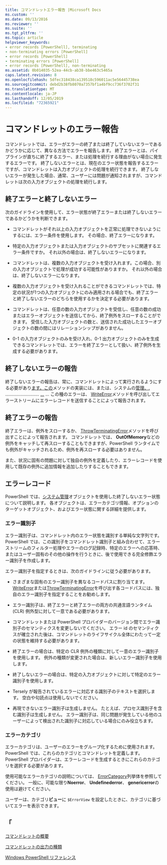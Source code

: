 ```yaml
---
title: コマンドレットエラー報告 |Microsoft Docs
ms.custom: ''
ms.date: 09/13/2016
ms.reviewer: ''
ms.suite: ''
ms.tgt_pltfrm: ''
ms.topic: article
helpviewer_keywords:
- error records [PowerShell], terminating
- non-terminating errors [PowerShell]
- error records [PowerShell]
- terminating errors [PowerShell]
- error records [PowerShell], non-terminating
ms.assetid: 0b014035-52ea-44cb-ab38-bbe463c5465a
caps.latest.revision: 8
ms.openlocfilehash: 5dfec318438ca139518c596011ac5e56445738ea
ms.sourcegitcommit: debd2b38fb8070a7357bf1a4bf9cc736f3702f31
ms.translationtype: MT
ms.contentlocale: ja-JP
ms.lasthandoff: 12/05/2019
ms.locfileid: "72365921"
---
```

# <a name="cmdlet-error-reporting"></a>コマンドレットのエラー報告

コマンドレットでは、エラーがエラーの終了または終了していないエラーであるかどうかに応じて、異なる方法でエラーを報告します。 終了エラーとは、パイプラインが直ちに終了するエラー、または処理を続行する理由がない場合に発生するエラーです。 終了しないエラーとは、現在のエラー状態を報告するエラーですが、コマンドレットは入力オブジェクトの処理を続行できます。 終了しないエラーが発生した場合、通常、ユーザーには問題が通知されますが、コマンドレットは次の入力オブジェクトの処理を続行します。

## <a name="terminating-and-nonterminating-errors"></a>終了エラーと終了しないエラー

次のガイドラインを使用して、エラー状態が終了エラーまたは終了しないエラーであるかどうかを判断できます。

- コマンドレットがそれ以上の入力オブジェクトを正常に処理できないようにするには、エラー条件を使用します。 その場合、終了エラーになります。

- 特定の入力オブジェクトまたは入力オブジェクトのサブセットに関連するエラー条件ですか。 それ以外の場合は、終了しないエラーになります。

- コマンドレットは、複数の入力オブジェクトを受け入れます。この場合、別の入力オブジェクトで処理が成功する可能性がありますか。 それ以外の場合は、終了しないエラーになります。

- 複数の入力オブジェクトを受け入れることができるコマンドレットでは、特定の状況が1つの入力オブジェクトにのみ適用される場合でも、終了エラーと終了しないエラーのどちらを使用するかを決定する必要があります。

- コマンドレットは、任意の数の入力オブジェクトを受信し、任意の数の成功またはエラーオブジェクトを送信してから、終了例外をスローすることができます。 受信した入力オブジェクトの数と、送信された成功したエラーオブジェクトの数の間にはリレーションシップがありません。

- 0-1 の入力オブジェクトのみを受け入れ、0-1 出力オブジェクトのみを生成できるコマンドレットでは、エラーを終了エラーとして扱い、終了例外を生成する必要があります。

## <a name="reporting-nonterminating-errors"></a>終了しないエラーの報告

終了しないエラーの報告は、常に、コマンドレットによって実行されるようにする必要があり[ます。この](/dotnet/api/System.Management.Automation.Cmdlet.BeginProcessing)メソッドの実装には、または、システムの[管理、.](/dotnet/api/System.Management.Automation.Cmdlet.ProcessRecord) ........................... [...](/dotnet/api/System.Management.Automation.Cmdlet.EndProcessing) ... この種のエラーは、 [WriteError](/dotnet/api/System.Management.Automation.Cmdlet.WriteError)メソッドを呼び出してエラーストリームにエラーレコードを送信することによって報告されます。

## <a name="reporting-terminating-errors"></a>終了エラーの報告

終了エラーは、例外をスローするか、 [ThrowTerminatingError](/dotnet/api/System.Management.Automation.Cmdlet.ThrowTerminatingError)メソッドを呼び出すことによって報告されます。 コマンドレットでは、 **OutOfMemory**などの例外をキャッチして再スローすることもできますが、PowerShell ランタイムでも例外がキャッチされるため、例外を再スローする必要はありません。

また、状況に固有の問題に対して独自の例外を定義したり、エラーレコードを使用して既存の例外に追加情報を追加したりすることもできます。

## <a name="error-records"></a>エラーレコード

PowerShell では、[システム管理](/dotnet/api/System.Management.Automation.ErrorRecord)オブジェクトを使用した終了しないエラー状態について説明します。 各オブジェクトは、エラーカテゴリ情報、オプションのターゲットオブジェクト、およびエラー状態に関する詳細を提供します。

### <a name="error-identifiers"></a>エラー識別子

エラー識別子は、コマンドレット内のエラー状態を識別する単純な文字列です。
PowerShell では、この識別子をコマンドレット識別子と組み合わせて、エラーストリームのフィルター処理やエラーのログ記録時、特定のエラーへの応答時、またはユーザー固有のその他の操作を行うときに、後で使用できる完全修飾エラー識別子を作成します。

エラー識別子を指定するときは、次のガイドラインに従う必要があります。

- さまざまな固有のエラー識別子を異なるコードパスに割り当てます。 [WriteError](/dotnet/api/System.Management.Automation.Cmdlet.WriteError)または[ThrowTerminatingError](/dotnet/api/System.Management.Automation.Cmdlet.ThrowTerminatingError)を呼び出す各コードパスには、独自のエラー識別子を指定することをお勧めします。

- エラー識別子は、終了エラーと終了エラーの両方の共通言語ランタイム (CLR) 例外型に対して一意である必要があります。

- コマンドレットまたは PowerShell プロバイダーのバージョン間でエラー識別子のセマンティクスを変更しないでください。 エラー id のセマンティクスが確立された後は、コマンドレットのライフサイクル全体にわたって一定の状態を維持する必要があります。

- 終了エラーの場合は、特定の CLR 例外の種類に対して一意のエラー識別子を使用します。 例外の種類が変更された場合は、新しいエラー識別子を使用します。

- 終了しないエラーの場合は、特定の入力オブジェクトに対して特定のエラー識別子を使用します。

- Tersely が報告されているエラーに対応する識別子のテキストを選択します。 空白や句読点は使用しないでください。

- 再現できないエラー識別子は生成しません。 たとえば、プロセス識別子を含む識別子は生成しません。 エラー識別子は、同じ問題が発生している他のユーザーによって検出された識別子に対応している場合にのみ役立ちます。

### <a name="error-categories"></a>エラーカテゴリ

エラーカテゴリは、ユーザーのエラーをグループ化するために使用されます。 PowerShell では、これらのカテゴリとコマンドレットを定義します。 PowerShell プロバイダーは、エラーレコードを生成するときにこれらのカテゴリを選択する必要があります。

使用可能なエラーカテゴリの説明については、 [ErrorCategory](/dotnet/api/System.Management.Automation.ErrorCategory)列挙体を参照してください。 一般に、可能な限り**Noerror**、 **Undefinederror**、 **genericerror**の使用は避けてください。

ユーザーは、カテゴリ**ビュー**に `$ErrorView` を設定したときに、カテゴリに基づいてエラーを表示できます。

## <a name="see-also"></a>「

[コマンドレットの概要](./cmdlet-overview.md)

[コマンドレットの出力の種類](./types-of-cmdlet-output.md)

[Windows PowerShell リファレンス](../windows-powershell-reference.md)
